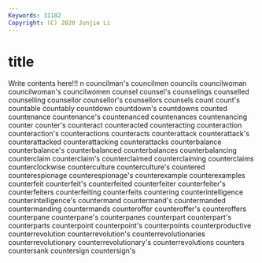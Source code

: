 ```yaml
---
Keywords: 31182
Copyright: (C) 2020 Junjie Li
---
```


# title

Write contents here!!!
n 
councilman's 
councilmen 
councils 
councilwoman 
councilwoman's 
councilwomen 
counsel
counsel's 
counselings 
counselled 
counselling 
counsellor 
counsellor's 
counsellors 
counsels 
count 
count's
countable 
countably 
countdown 
countdown's 
countdowns 
counted 
countenance 
countenance's 
countenanced 
countenances
countenancing 
counter 
counter's 
counteract 
counteracted 
counteracting 
counteraction 
counteraction's 
counteractions 
counteracts
counterattack 
counterattack's 
counterattacked 
counterattacking 
counterattacks 
counterbalance 
counterbalance's 
counterbalanced 
counterbalances 
counterbalancing
counterclaim 
counterclaim's 
counterclaimed 
counterclaiming 
counterclaims 
counterclockwise 
counterculture 
counterculture's 
countered 
counterespionage
counterespionage's 
counterexample 
counterexamples 
counterfeit 
counterfeit's 
counterfeited 
counterfeiter 
counterfeiter's 
counterfeiters 
counterfeiting
counterfeits 
countering 
counterintelligence 
counterintelligence's 
countermand 
countermand's 
countermanded 
countermanding 
countermands 
counteroffer
counteroffer's 
counteroffers 
counterpane 
counterpane's 
counterpanes 
counterpart 
counterpart's 
counterparts 
counterpoint 
counterpoint's
counterpoints 
counterproductive 
counterrevolution 
counterrevolution's 
counterrevolutionaries 
counterrevolutionary 
counterrevolutionary's 
counterrevolutions 
counters 
countersank
countersign 
countersign's 
